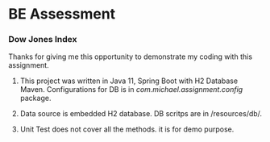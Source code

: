 # BE Assessment

### Dow Jones Index

Thanks for giving me this opportunity to demonstrate my coding with this assignment.

1. This project was written in Java 11, Spring Boot with H2 Database Maven. Configurations for DB is in *com.michael.assignment.config* package.

2. Data source is embedded H2 database. DB scritps are in /resources/db/.

3. Unit Test does not cover all the methods. it is for demo purpose.

